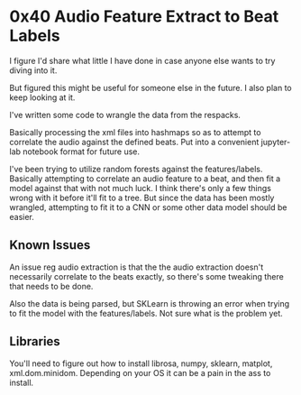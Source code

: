 # 0x40 Audio Feature Extract to Beat Labels

I figure I'd share what little I have done in case anyone else wants to try diving into it.

But figured this might be useful for someone else in the future. I also plan to keep looking at it.

I've written some code to wrangle the data from the respacks. 

Basically processing the xml files into hashmaps so as to attempt to correlate the audio against the defined beats. Put into a convenient jupyter-lab notebook format for future use. 

I've been trying to utilize random forests against the features/labels. 
Basically attempting to correlate an audio feature to a beat, and then fit a model against that with not much luck. I think there's only a few things wrong with it before it'll fit to a tree. But since the data has been mostly wrangled, attempting to fit it to a CNN or some other data model should be easier. 

## Known Issues

An issue reg audio extraction is that the the audio extraction doesn't necessarily correlate to the beats exactly, so there's some tweaking there that needs to be done. 

Also the data is being parsed, but SKLearn is throwing an error when trying to fit the model with the features/labels. Not sure what is the problem yet. 

## Libraries

You'll need to figure out how to install librosa, numpy, sklearn, matplot, xml.dom.minidom. Depending on your OS it can be a pain in the ass to install. 

